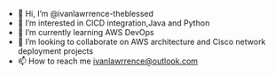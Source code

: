 - 👋 Hi, I’m @ivanlawrrence-theblessed
- 👀 I’m interested in CICD integration,Java and Python
- 🌱 I’m currently learning AWS DevOps
- 💞️ I’m looking to collaborate on AWS architecture and Cisco network deployment projects
- 📫 How to reach me ivanlawrrence@outlook.com


<!-- ivanlawrrence-theblessed/ivanlawrrence-theblessed is a ✨ special ✨ repository because its `README.md` (this file) appears on your GitHub profile.
You can click the Preview link to take a look at your changes.
-->
